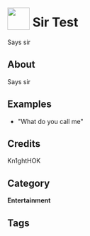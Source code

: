 # <img src="https://raw.githack.com/FortAwesome/Font-Awesome/master/svgs/solid/robot.svg" card_color="#22A7F0" width="50" height="50" style="vertical-align:bottom"/> Sir Test
Says sir

## About
Says sir

## Examples
* "What do you call me"

## Credits
Kn1ghtHOK

## Category
**Entertainment**

## Tags

